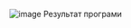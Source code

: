 ![image](https://user-images.githubusercontent.com/86780536/125120482-2493a100-e0fb-11eb-984d-cf588490fb52.png)
Результат програми
